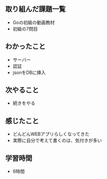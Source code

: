 ## 取り組んだ課題一覧
- Goの初級の動画教材
- 初級の7問目

## わかったこと
- サーバー
- 認証
- jsonをDBに挿入

## 次やること
- 続きをやる

## 感じたこと
- どんどんWEBアプリらしくなってきた
- 実際に自分で考えて書くのは、気付きが多い

## 学習時間
- 6時間